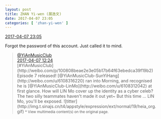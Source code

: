 ```yaml
---
layout: post
title: ZHAN Yi-wen (展逸文)
date: 2017-04-07 23:05
categories: [ 'zhan-yi-wen' ]
---
```


<div class="weibo-info">
  <a href="http://weibo.com/6108090526/EDshJi6Pj">2017-04-07 23:05</a>
</div>

Forgot the password of this account. Just called it to mind.

<!-- more -->

> <div class="weibo-post-name">
>   <a href="http://weibo.com/u/6094546964">@YiAnMusicClub</a>
> </div>
> <div class="weibo-info">
>   <a href="http://weibo.com/6094546964/EDnJtos2S">2017-04-07 12:24</a>
> </div>
> [#YiAnMusicClub](http://weibo.com/p/100808beae2e3e05b17b64f63ebedca39f19b2) Episode 7 released! [@YiAnMusicClub-SunYiHang](http://weibo.com/u/6108316220) ran into Morning, and recognised he is [@YiAnMusicClub-LinMo](http://weibo.com/u/6108312042) at first glance. How will LIN Mo cover up the identity as a cyber celeb? The two silly teammates haven't made it out yet~ But this time … LIN Mo, you'll be exposed. ![titter](http://img.t.sinajs.cn/t4/appstyle/expression/ext/normal/19/heia_org.gif)  
> <small>* View multimedia content(s) on the original page.</small>
